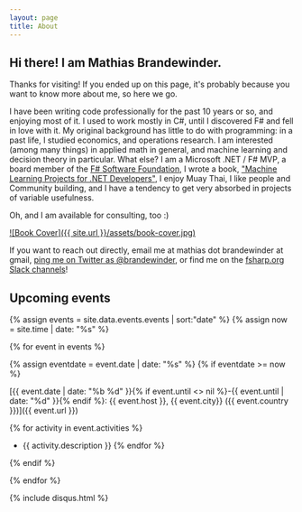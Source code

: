 ```yaml
---
layout: page
title: About
---
```


## Hi there! I am Mathias Brandewinder.

Thanks for visiting! If you ended up on this page, it's probably because you want to know more about me, so here we go.

I have been writing code professionally for the past 10 years or so, and enjoying most of it. I used to work mostly in C#, until I discovered F# and fell in love with it. My original background has little to do with programming: in a past life, I studied economics, and operations research. I am interested (among many things) in applied math in general, and machine learning and decision theory in particular. What else? I am a Microsoft .NET / F# MVP, a board member of the [F# Software Foundation](http://fsharp.org/), I wrote a book, ["Machine Learning Projects for .NET Developers"](http://www.amazon.com/Machine-Learning-Projects-NET-Developers/dp/1430267674/?tag=mathias-brandewinder-20), I enjoy Muay Thai, I like people and Community building, and I have a tendency to get very absorbed in projects of variable usefulness.

Oh, and I am available for consulting, too :)

[![Book Cover]({{ site.url }}/assets/book-cover.jpg)](http://www.amazon.com/Machine-Learning-Projects-NET-Developers/dp/1430267674/?tag=mathias-brandewinder-20)

If you want to reach out directly, email me at mathias dot brandewinder at gmail, [ping me on Twitter as @brandewinder](https://twitter.com/brandewinder), or find me on the [fsharp.org Slack channels](https://fsharp.slack.com)!

## Upcoming events

{% assign events = site.data.events.events | sort:"date" %}
{% assign now = site.time | date: "%s" %}

{% for event in events %}

{% assign eventdate = event.date | date: "%s" %}
{% if eventdate >= now %}

[{{ event.date | date: "%b %d" }}{% if event.until <> nil %}-{{ event.until | date: "%d" }}{% endif %}: {{ event.host }}, {{ event.city}} ({{ event.country }})]({{ event.url }})

{% for activity in event.activities %}
* {{ activity.description }}
{% endfor %}

{% endif %}

{% endfor %}

{% include disqus.html %}
